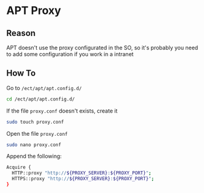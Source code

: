 # APT Proxy

## Reason

APT doesn't use the proxy configurated in the SO, so it's probably you need to add some configuration if you work in a intranet

## How To

Go to `/ect/apt/apt.config.d/`

```bash
cd /ect/apt/apt.config.d/
```

If the file `proxy.conf` doesn't exists, create it

```bash
sudo touch proxy.conf
```

Open the file `proxy.conf`

```bash
sudo nano proxy.conf
```

Append the following:

```bash
Acquire {
  HTTP::proxy "http://${PROXY_SERVER}:${PROXY_PORT}";
  HTTPS::proxy "http://${PROXY_SERVER}:${PROXY_PORT}";
}
```